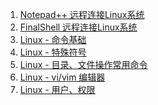 1. [Notepad++ 远程连接Linux系统][tool1]
2. [FinalShell 远程连接Linux系统][tool2]
2. [Linux - 命令基础][linux01]
2. [Linux - 特殊符号][linux02]
2. [Linux - 目录、文件操作常用命令][linux03]
2. [Linux - vi/vim 编辑器][linux04]
2. [Linux - 用户、权限][linux05]


[tool2]: https://fgq233.github.io/md/linux/tool2
[tool1]: https://fgq233.github.io/md/linux/tool1
[linux01]: https://fgq233.github.io/md/linux/linux01
[linux02]: https://fgq233.github.io/md/linux/linux02
[linux03]: https://fgq233.github.io/md/linux/linux03
[linux04]: https://fgq233.github.io/md/linux/linux04
[linux05]: https://fgq233.github.io/md/linux/linux05
[linux06]: https://fgq233.github.io/md/linux/linux06

 
